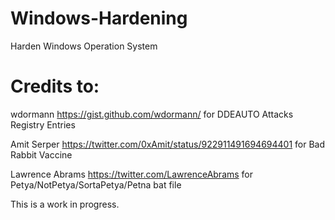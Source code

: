 # Windows-Hardening
Harden Windows Operation System

# Credits to:
 wdormann https://gist.github.com/wdormann/ for DDEAUTO Attacks Registry Entries

 Amit Serper https://twitter.com/0xAmit/status/922911491694694401 for Bad Rabbit Vaccine

 Lawrence Abrams https://twitter.com/LawrenceAbrams for Petya/NotPetya/SortaPetya/Petna bat file

This is a work in progress.
